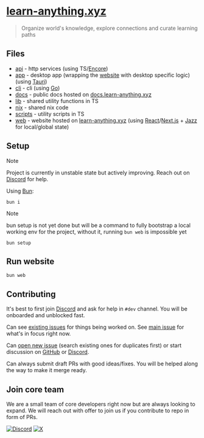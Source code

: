 # [learn-anything.xyz](https://learn-anything.xyz)

> Organize world's knowledge, explore connections and curate learning paths

## Files

- [api](api) - http services (using TS/[Encore](https://encore.dev/))
- [app](app) - desktop app (wrapping the [website](web) with desktop specific logic) (using [Tauri](https://v2.tauri.app/))
- [cli](cli) - cli (using [Go](https://go.dev))
- [docs](https://github.com/learn-anything/docs) - public docs hosted on [docs.learn-anything.xyz](https://docs.learn-anything.xyz/)
- [lib](lib) - shared utility functions in TS
- [nix](nix) - shared nix code
- [scripts](scripts) - utility scripts in TS
- [web](web) - website hosted on [learn-anything.xyz](https://learn-anything.xyz) (using [React](https://react.dev/)/[Next.js](https://nextjs.org/) + [Jazz](https://jazz.tools/) for local/global state)

## Setup

> [!NOTE]
> Project is currently in unstable state but actively improving. Reach out on [Discord](https://discord.gg/bxtD8x6aNF) for help.

Using [Bun](https://bun.sh):

```
bun i
```

> [!NOTE]
> bun setup is not yet done but will be a command to fully bootstrap a local working env for the project, without it, running `bun web` is impossible yet

```
bun setup
```

## Run website

```
bun web
```

## Contributing

It's best to first join [Discord](https://discord.gg/bxtD8x6aNF) and ask for help in `#dev` channel. You will be onboarded and unblocked fast.

Can see [existing issues](../../issues) for things being worked on. See [main issue](../../issues/110) for what's in focus right now.

Can [open new issue](../../issues/new/choose) (search existing ones for duplicates first) or start discussion on [GitHub](../../discussions) or [Discord](https://discord.gg/bxtD8x6aNF).

Can always submit draft PRs with good ideas/fixes. You will be helped along the way to make it merge ready.

## Join core team

We are a small team of core developers right now but are always looking to expand. We will reach out with offer to join us if you contribute to repo in form of PRs.

[![Discord](https://img.shields.io/badge/Discord-100000?style=flat&logo=discord&logoColor=white&labelColor=black&color=black)](https://discord.com/invite/bxtD8x6aNF) [![X](https://img.shields.io/badge/learnanything-100000?logo=X&color=black)](https://x.com/learnanything_)
